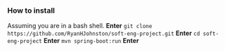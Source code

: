 ### How to install
Assuming you are in a bash shell. **Enter**
`git clone https://github.com/RyanHJohnston/soft-eng-project.git` **Enter**
`cd soft-eng-project` **Enter**
`mvn spring-boot:run` **Enter**

